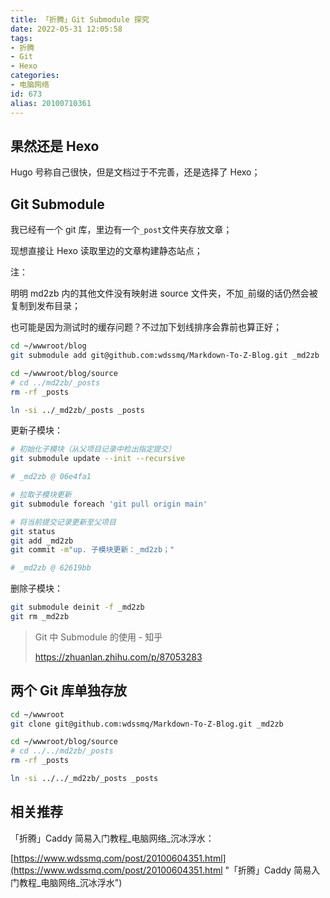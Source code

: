 ```yaml
---
title: 「折腾」Git Submodule 探究
date: 2022-05-31 12:05:58
tags:
- 折腾
- Git
- Hexo
categories:
- 电脑网络
id: 673
alias: 20100710361
---
```


## 果然还是 Hexo

Hugo 号称自己很快，但是文档过于不完善，还是选择了 Hexo；

## Git Submodule

我已经有一个 git 库，里边有一个`_post`文件夹存放文章；

现想直接让 Hexo 读取里边的文章构建静态站点；

注：

明明 md2zb 内的其他文件没有映射进 source 文件夹，不加`_`前缀的话仍然会被复制到发布目录；

也可能是因为测试时的缓存问题？不过加下划线排序会靠前也算正好；

```bash
cd ~/wwwroot/blog
git submodule add git@github.com:wdssmq/Markdown-To-Z-Blog.git _md2zb

cd ~/wwwroot/blog/source
# cd ../md2zb/_posts
rm -rf _posts

ln -si ../_md2zb/_posts _posts
```

更新子模块：

```bash
# 初始化子模块（从父项目记录中检出指定提交）
git submodule update --init --recursive

# _md2zb @ 06e4fa1

# 拉取子模块更新
git submodule foreach 'git pull origin main'

# 将当前提交记录更新至父项目
git status
git add _md2zb
git commit -m"up. 子模块更新：_md2zb；"

# _md2zb @ 62619bb

```

删除子模块：

```bash
git submodule deinit -f _md2zb
git rm _md2zb
```

> Git 中 Submodule 的使用 - 知乎
>
> https://zhuanlan.zhihu.com/p/87053283

## 两个 Git 库单独存放

```bash
cd ~/wwwroot
git clone git@github.com:wdssmq/Markdown-To-Z-Blog.git _md2zb

cd ~/wwwroot/blog/source
# cd ../../md2zb/_posts
rm -rf _posts

ln -si ../../_md2zb/_posts _posts
```

## 相关推荐

「折腾」Caddy 简易入门教程\_电脑网络\_沉冰浮水：

[https://www.wdssmq.com/post/20100604351.html](https://www.wdssmq.com/post/20100604351.html "「折腾」Caddy 简易入门教程\_电脑网络\_沉冰浮水")
